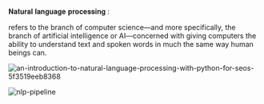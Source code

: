 𝐍𝐚𝐭𝐮𝐫𝐚𝐥 𝐥𝐚𝐧𝐠𝐮𝐚𝐠𝐞 𝐩𝐫𝐨𝐜𝐞𝐬𝐬𝐢𝐧𝐠 :

refers to the branch of computer science—and more specifically, the branch of artificial intelligence or AI—concerned 
with giving computers the ability to understand text and spoken words in much the same way human beings can.

![an-introduction-to-natural-language-processing-with-python-for-seos-5f3519eeb8368](https://user-images.githubusercontent.com/85125898/146017661-09fc367e-30df-464c-ac79-b2c447f630b9.png)


![nlp-pipeline](https://user-images.githubusercontent.com/85125898/146017936-ac60e1d8-389f-4f4d-a038-1aacb335f94e.png)
